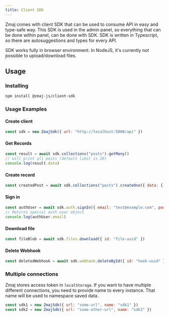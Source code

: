 ```yaml
---
title: Client SDK
---
```


Zmaj comes with client SDK that can be used to consume API in easy and type-safe way. This SDK is
used in the admin panel, so everything that can be done within panel, can be done with SDK.
SDK is written in Typescript, so there are autosuggestions and types for every API.

SDK works fully in browser environment. In NodeJS, it's currently not possible to upload/download files.

## Usage

### Installing

```bash
npm install @zmaj-js/client-sdk
```

### Usage Examples

#### Create client

```js
const sdk = new ZmajSdk({ url: "http://localhost:5000/api" })
```

#### Get Records

```js
const result = await sdk.collections("posts").getMany()
// will print all posts (default limit is 20)
console.log(result.data)
```

#### Create record

```js
const createdPost = await sdk.collections("posts").createOne({ data: { title: "hello" } })
```

#### Sign in

```js
const authUser = await sdk.auth.signIn({ email: "test@example.com", password: "password" })
// Returns special auth user object
console.log(authUser.email)
```

#### Download file

```js
const fileBlob = await sdk.files.download({ id: "file-uuid" })
```

#### Delete Webhook

```js
const deletedWebhook = await sdk.webhook.deleteById({ id: "hook-uuid" })
```

### Multiple connections

Zmaj stores access token in `localStorage`. If you want to have multiple different connections, you
need to provide name to every instance. That name will be used to namespace saved data.

```js
const sdk1 = new ZmajSdk({ url: "some-url", name: "sdk1" })
const sdk2 = new ZmajSdk({ url: "some-other-url", name: "sdk2" })
```
